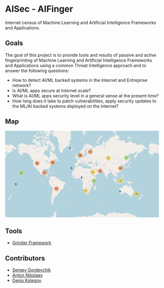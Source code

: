 # AISec - AIFinger 

Internet census of Machine Learning and Artificial Intelligence Frameworks and Applications.   

## Goals 
The goal of this project is to provide tools and results of passive and active fingerprinting of Machine Learning and Artificial Intelligence Frameworks and Applications using a common Threat Intelligence approach and to answer the following questions:

* How to detect AI/ML backed systems in the Internet and Entreprise network? 
* Is AI/ML apps secure at Internet scale? 
* What is AI/ML apps security level in a general sense at the present time? 
* How long does it take to patch vulnerabilities, apply security updates to the ML/AI backed systems  deployed on the Internet?

## Map
[![Map Screenshot](/AI%20Finger/Oct%202019/map_oct_2019.png?raw=true "Map Screenshot")](https://sdnewhop.github.io/AISec/AI%20Finger/Oct%202019/map/index.html)

## Tools
* [Grinder Framework](https://github.com/sdnewhop/grinder)

## Contributors
* [Sergey Gordeychik](https://twitter.com/scadasl)
* [Anton Nikolaev](https://github.com/manmolecular)
* [Denis Kolegov](https://twitter.com/dnkolegov)
